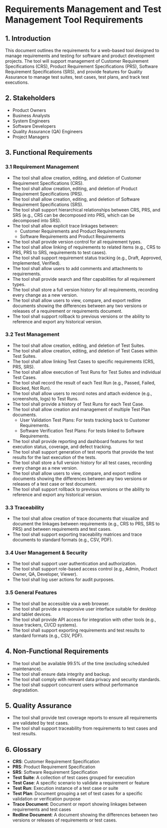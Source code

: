# Requirements Management and Test Management Tool Requirements

## 1. Introduction

This document outlines the requirements for a web-based tool designed to manage requirements and testing for software and product development projects. The tool will support management of Customer Requirement Specifications (CRS), Product Requirement Specifications (PRS), Software Requirement Specifications (SRS), and provide features for Quality Assurance to manage test suites, test cases, test plans, and track test executions.

## 2. Stakeholders

- Product Owners
- Business Analysts
- System Engineers
- Software Developers
- Quality Assurance (QA) Engineers
- Project Managers

## 3. Functional Requirements

### 3.1 Requirement Management

- The tool shall allow creation, editing, and deletion of Customer Requirement Specifications (CRS).
- The tool shall allow creation, editing, and deletion of Product Requirement Specifications (PRS).
- The tool shall allow creation, editing, and deletion of Software Requirement Specifications (SRS).
- The tool shall support hierarchical relationships between CRS, PRS, and SRS (e.g., CRS can be decomposed into PRS, which can be decomposed into SRS).
- The tool shall allow explicit trace linkages between:
  - Customer Requirements and Product Requirements
  - Software Requirements and Product Requirements
- The tool shall provide version control for all requirement types.
- The tool shall allow linking of requirements to related items (e.g., CRS to PRS, PRS to SRS, requirements to test cases).
- The tool shall support requirement status tracking (e.g., Draft, Approved, Implemented, Verified).
- The tool shall allow users to add comments and attachments to requirements.
- The tool shall provide search and filter capabilities for all requirement types.
- The tool shall store a full version history for all requirements, recording every change as a new version.
- The tool shall allow users to view, compare, and export redline documents showing the differences between any two versions or releases of a requirement or requirements document.
- The tool shall support rollback to previous versions or the ability to reference and export any historical version.

### 3.2 Test Management

- The tool shall allow creation, editing, and deletion of Test Suites.
- The tool shall allow creation, editing, and deletion of Test Cases within Test Suites.
- The tool shall allow linking Test Cases to specific requirements (CRS, PRS, SRS).
- The tool shall allow execution of Test Runs for Test Suites and individual Test Cases.
- The tool shall record the result of each Test Run (e.g., Passed, Failed, Blocked, Not Run).
- The tool shall allow users to record notes and attach evidence (e.g., screenshots, logs) to Test Runs.
- The tool shall provide a history of Test Runs for each Test Case.
- The tool shall allow creation and management of multiple Test Plan documents.
  - User Validation Test Plans: For tests tracking back to Customer Requirements.
  - Software Verification Test Plans: For tests linked to Software Requirements.
- The tool shall provide reporting and dashboard features for test execution status, coverage, and defect tracking.
- The tool shall support generation of test reports that provide the test results for the last execution of the tests.
- The tool shall store a full version history for all test cases, recording every change as a new version.
- The tool shall allow users to view, compare, and export redline documents showing the differences between any two versions or releases of a test case or test document.
- The tool shall support rollback to previous versions or the ability to reference and export any historical version.

### 3.3 Traceability

- The tool shall allow creation of trace documents that visualize and document the linkages between requirements (e.g., CRS to PRS, SRS to PRS) and between requirements and test cases.
- The tool shall support exporting traceability matrices and trace documents to standard formats (e.g., CSV, PDF).

### 3.4 User Management & Security

- The tool shall support user authentication and authorization.
- The tool shall support role-based access control (e.g., Admin, Product Owner, QA, Developer, Viewer).
- The tool shall log user actions for audit purposes.

### 3.5 General Features

- The tool shall be accessible via a web browser.
- The tool shall provide a responsive user interface suitable for desktop and tablet devices.
- The tool shall provide API access for integration with other tools (e.g., issue trackers, CI/CD systems).
- The tool shall support exporting requirements and test results to standard formats (e.g., CSV, PDF).

## 4. Non-Functional Requirements

- The tool shall be available 99.5% of the time (excluding scheduled maintenance).
- The tool shall ensure data integrity and backup.
- The tool shall comply with relevant data privacy and security standards.
- The tool shall support concurrent users without performance degradation.

## 5. Quality Assurance

- The tool shall provide test coverage reports to ensure all requirements are validated by test cases.
- The tool shall support traceability from requirements to test cases and test results.

## 6. Glossary

- **CRS**: Customer Requirement Specification
- **PRS**: Product Requirement Specification
- **SRS**: Software Requirement Specification
- **Test Suite**: A collection of test cases grouped for execution
- **Test Case**: A specific scenario to validate a requirement or feature
- **Test Run**: Execution instance of a test case or suite
- **Test Plan**: Document grouping a set of test cases for a specific validation or verification purpose
- **Trace Document**: Document or report showing linkages between requirements and test cases
- **Redline Document**: A document showing the differences between two versions or releases of requirements or test cases.
